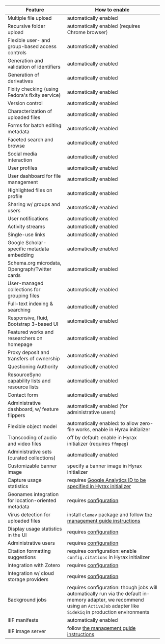 | Feature | How to enable |
| ------- | ------------- |
| Multiple file upload | automatically enabled |
| Recursive folder upload | automatically enabled (requires Chrome browser)
| Flexible user- and group-based access controls | automatically enabled |
| Generation and validation of identifiers | automatically enabled |
| Generation of derivatives | automatically enabled |
| Fixity checking (using Fedora's fixity service) | automatically enabled |
| Version control | automatically enabled |
| Characterization of uploaded files | automatically enabled |
| Forms for batch editing metadata | automatically enabled |
| Faceted search and browse | automatically enabled |
| Social media interaction | automatically enabled |
| User profiles | automatically enabled |
| User dashboard for file management | automatically enabled |
| Highlighted files on profile | automatically enabled |
| Sharing w/ groups and users | automatically enabled |
| User notifications | automatically enabled |
| Activity streams | automatically enabled |
| Single-use links | automatically enabled |
| Google Scholar-specific metadata embedding | automatically enabled |
| Schema.org microdata, Opengraph/Twitter cards | automatically enabled |
| User-managed collections for grouping files | automatically enabled |
| Full-text indexing & searching | automatically enabled |
| Responsive, fluid, Bootstrap 3-based UI | automatically enabled |
| Featured works and researchers on homepage | automatically enabled |
| Proxy deposit and transfers of ownership | automatically enabled |
| Questioning Authority | automatically enabled |
| ResourceSync capability lists and resource lists | automatically enabled |
| Contact form | automatically enabled |
| Administrative dashboard, w/ feature flippers | automatically enabled (for administrative users) |
| Flexible object model | automatically enabled: to allow zero-file works, enable in Hyrax initializer |
| Transcoding of audio and video files | off by default: enable in Hyrax initializer (requires `ffmpeg`) |
| Administrative sets (curated collections) | automatically enabled |
| Customizable banner image | specify a banner image in Hyrax initializer |
| Capture usage statistics | requires [Google Analytics ID to be specified in Hyrax initializer](https://github.com/samvera/hyrax/wiki/Hyrax-Management-Guide#capturing-usage) |
| Geonames integration for location-oriented metadata | requires [configuration](https://github.com/samvera/hyrax/wiki/Hyrax-Management-Guide#geonames) |
| Virus detection for uploaded files | install `clamav` package and follow [the management guide instructions](https://github.com/samvera/hyrax/wiki/Hyrax-Management-Guide#virus-checking) |
| Display usage statistics in the UI | requires [configuration](https://github.com/samvera/hyrax/wiki/Hyrax-Management-Guide#displaying-usage-in-the-ui) |
| Administrative users | requires [configuration](https://github.com/samvera/hyrax/wiki/Making-Admin-Users-in-Hyrax) |
| Citation formatting suggestions | requires configuration: enable `config.citations` in Hyrax initializer |
| Integration with Zotero | requires [configuration](https://github.com/samvera/hyrax/wiki/Hyrax-Management-Guide#zotero-integration) |
| Integration w/ cloud storage providers | requires [configuration](https://github.com/samvera/hyrax/wiki/Hyrax-Management-Guide#integration-with-dropbox-box-etc) |
| Background jobs | requires configuration: though jobs will automatically run via the default in-memory adapter, we recommend using an `ActiveJob` adapter like `Sidekiq` in production environments |
| IIIF manifests | automatically enabled |
| IIIF image server | follow [the management guide instructions](https://github.com/samvera/hyrax/wiki/Hyrax-Management-Guide#iiif) |
